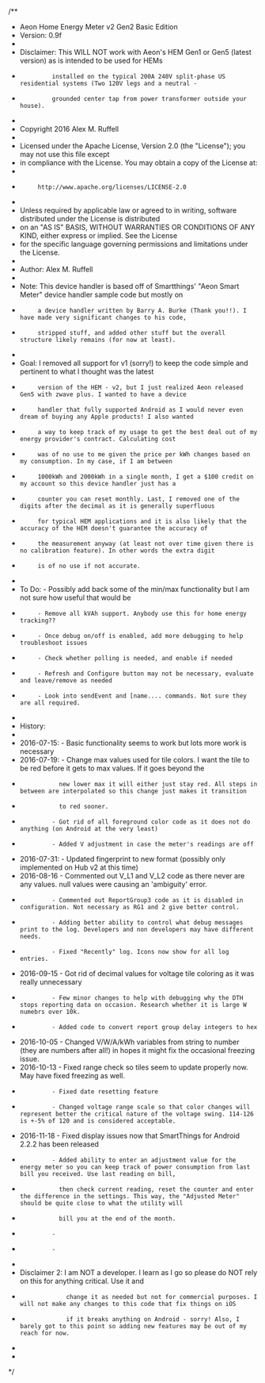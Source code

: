 /**
 *	Aeon Home Energy Meter v2 Gen2 Basic Edition
 *	Version: 0.9f
 *
 *	Disclaimer: This WILL NOT work with Aeon's HEM Gen1 or Gen5 (latest version) as is intended to be used for HEMs
 *				installed on the typical 200A 240V split-phase US residential systems (Two 120V legs and a neutral -
 *				grounded center tap from power transformer outside your house).
 *
 *	Copyright 2016 Alex M. Ruffell
 *
 *	Licensed under the Apache License, Version 2.0 (the "License"); you may not use this file except
 *	in compliance with the License. You may obtain a copy of the License at:
 *
 *			http://www.apache.org/licenses/LICENSE-2.0
 *
 *	Unless required by applicable law or agreed to in writing, software distributed under the License is distributed
 *	on an "AS IS" BASIS, WITHOUT WARRANTIES OR CONDITIONS OF ANY KIND, either express or implied. See the License
 *	for the specific language governing permissions and limitations under the License.
 *
 *	Author: Alex M. Ruffell
 *
 *	Note:	This device handler is based off of Smartthings' "Aeon Smart Meter" device handler sample code but mostly on
 *			a device handler written by Barry A. Burke (Thank you!!). I have made very significant changes to his code,
 *			stripped stuff, and added other stuff but the overall structure likely remains (for now at least).
 *
 *	Goal:	I removed all support for v1 (sorry!) to keep the code simple and pertinent to what I thought was the latest
 *			version of the HEM - v2, but I just realized Aeon released Gen5 with zwave plus. I wanted to have a device
 *			handler that fully supported Android as I would never even dream of buying any Apple products! I also wanted
 *			a way to keep track of my usage to get the best deal out of my energy provider's contract. Calculating cost
 *			was of no use to me given the price per kWh changes based on my consumption. In my case, if I am between
 *			1000kWh and 2000kWh in a single month, I get a $100 credit on my account so this device handler just has a
 *			counter you can reset monthly. Last, I removed one of the digits after the decimal as it is generally superfluous
 *			for typical HEM applications and it is also likely that the accuracy of the HEM doesn't guarantee the accuracy of
 *			the measurement anyway (at least not over time given there is no calibration feature). In other words the extra digit
 *			is of no use if not accurate.
 *
 *	To Do:	- Possibly add back some of the min/max functionality but I am not sure how useful that would be
 *			- Remove all kVAh support. Anybody use this for home energy tracking??
 *			- Once debug on/off is enabled, add more debugging to help troubleshoot issues
 *			- Check whether polling is needed, and enable if needed
 *			- Refresh and Configure button may not be necessary, evaluate and leave/remove as needed
 *			- Look into sendEvent and [name.... commands. Not sure they are all required.
 *
 *	History:
 * 
 *	2016-07-15:	- Basic functionality seems to work but lots more work is necessary
 *	2016-07-19:	- Change max values used for tile colors. I want the tile to be red before it gets to max values. If it goes beyond the
 *				  new lower max it will either just stay red. All steps in between are interpolated so this change just makes it transition
 *				  to red sooner.
 *				- Got rid of all foreground color code as it does not do anything (on Android at the very least)
 *				- Added V adjustment in case the meter's readings are off
 *	2016-07-31: - Updated fingerprint to new format (possibly only implemented on Hub v2 at this time)
 *	2016-08-16	- Commented out V_L1 and V_L2 code as there never are any values. null values were causing an 'ambiguity' error.
 *				- Commented out ReportGroup3 code as it is disabled in configuration. Not necessary as RG1 and 2 give better control.
 *				- Adding better ability to control what debug messages print to the log. Developers and non developers may have different needs.
 *				- Fixed "Recently" log. Icons now show for all log entries.
 *	2016-09-15	- Got rid of decimal values for voltage tile coloring as it was really unnecessary
 *				- Few minor changes to help with debugging why the DTH stops reporting data on occasion. Research whether it is large W numebrs over 10k.
 *				- Added code to convert report group delay integers to hex
 *	2016-10-05	- Changed V/W/A/kWh variables from string to number (they are numbers after all!) in hopes it might fix the occasional freezing issue.
 *	2016-10-13	- Fixed range check so tiles seem to update properly now. May have fixed freezing as well.
 *				- Fixed date resetting feature
 *				- Changed voltage range scale so that color changes will represent better the critical nature of the voltage swing. 114-126 is +-5% of 120 and is considered acceptable.
 *	2016-11-18	- Fixed display issues now that SmartThings for Android 2.2.2 has been released
 *				- Added ability to enter an adjustment value for the energy meter so you can keep track of power consumption from last bill you received. Use last reading on bill,
 *				  then check current reading, reset the counter and enter the difference in the settings. This way, the "Adjusted Meter" should be quite close to what the utility will
 *				  bill you at the end of the month.
 *				- 
 *				- 
 *
 *	Disclaimer 2:	I am NOT a developer. I learn as I go so please do NOT rely on this for anything critical. Use it and
 *					change it as needed but not for commercial purposes. I will not make any changes to this code that fix things on iOS
 *					if it breaks anything on Android - sorry! Also, I barely got to this point so adding new features may be out of my reach for now.
 *
 *
 */